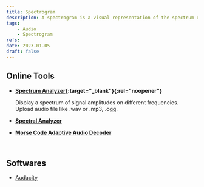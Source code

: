 ```yaml
---
title: Spectrogram
description: A spectrogram is a visual representation of the spectrum of frequencies of a signal as it varies with time.
tags:
    - Audio
    - Spectrogram
refs:
date: 2023-01-05
draft: false
---
```


## Online Tools

- **[Spectrum Analyzer](https://academo.org/demos/spectrum-analyzer/){:target="_blank"}{:rel="noopener"}**

    Display a spectrum of signal amplitudes on different frequencies.  
    Upload audio file like .wav or .mp3, .ogg.

- **[Spectral Analyzer](https://www.dcode.fr/spectral-analysis)**

- **[Morse Code Adaptive Audio Decoder](https://morsecode.world/international/decoder/audio-decoder-adaptive.html)**

<br />

## Softwares

- [Audacity](https://www.audacityteam.org/)
